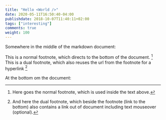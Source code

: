 ```yaml
---
title: "Hello <World />"
date: 2020-05-11T16:50:40-04:00
publishdate: 2018-10-07T11:40:11+02:00
tags: ["interesting"]
comments: true
weight: 100
---
```


Somewhere in the middle of the markdown document:

This is a normal footnote, which directs to the bottom of the document. [^1]
This is a dual footnote, which also reuses the url from the footnote for a hyperlink [^2]

At the bottom om the document:

[^1]: Here goes the normal footnote, which is used inside the text above.
[^2]: And here the dual footnote, which beside the footnote (link to the bottom) also contains a link out of document including text mouseover (optional).
